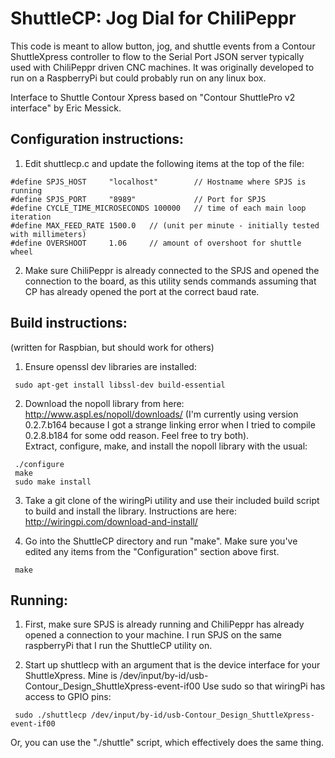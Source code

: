 
# ShuttleCP: Jog Dial for ChiliPeppr

This code is meant to allow button, jog, and shuttle events from a Contour ShuttleXpress controller to flow to the Serial Port JSON server typically used with ChiliPeppr driven CNC machines. It was originally developed to run on a RaspberryPi but could probably run on any linux box.

Interface to Shuttle Contour Xpress based on "Contour ShuttlePro v2 interface" by Eric Messick.


## Configuration instructions:

1. Edit shuttlecp.c and update the following items at the top of the file:

```
#define SPJS_HOST     "localhost"        // Hostname where SPJS is running
#define SPJS_PORT     "8989"             // Port for SPJS
#define CYCLE_TIME_MICROSECONDS 100000   // time of each main loop iteration
#define MAX_FEED_RATE 1500.0   // (unit per minute - initially tested with millimeters)
#define OVERSHOOT     1.06     // amount of overshoot for shuttle wheel
```

2. Make sure ChiliPeppr is already connected to the SPJS and opened the 
connection to the board, as this utility sends commands assuming that CP
has already opened the port at the correct baud rate.


## Build instructions:
(written for Raspbian, but should work for others)

1. Ensure openssl dev libraries are installed:
```
 sudo apt-get install libssl-dev build-essential
```

2. Download the nopoll library from here: http://www.aspl.es/nopoll/downloads/
(I'm currently using version 0.2.7.b164 because I got a strange linking error when
I tried to compile 0.2.8.b184 for some odd reason.  Feel free to try both).  
Extract, configure, make, and install the nopoll library with the usual:
```
 ./configure
 make
 sudo make install
```

3. Take a git clone of the wiringPi utility and use their included build script
to build and install the library. Instructions are here: http://wiringpi.com/download-and-install/

4. Go into the ShuttleCP directory and run "make". Make sure you've edited
any items from the "Configuration" section above first.
```
 make
```

## Running:

1. First, make sure SPJS is already running and ChiliPeppr has already opened a
connection to your machine.  I run SPJS on the same raspberryPi that I run the
ShuttleCP utility on.

2. Start up shuttlecp with an argument that is the device interface for your
ShuttleXpress.  Mine is /dev/input/by-id/usb-Contour_Design_ShuttleXpress-event-if00
Use sudo so that wiringPi has access to GPIO pins:
```
 sudo ./shuttlecp /dev/input/by-id/usb-Contour_Design_ShuttleXpress-event-if00
```

Or, you can use the "./shuttle" script, which effectively does the same thing.


